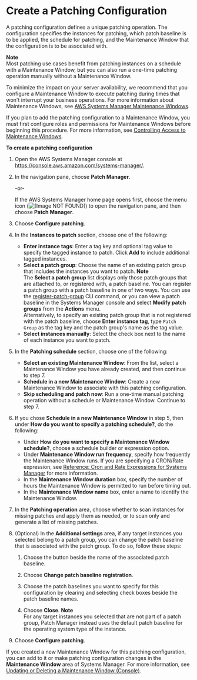 # Create a Patching Configuration<a name="create-patching-configuration"></a>

A patching configuration defines a unique patching operation\. The configuration specifies the instances for patching, which patch baseline is to be applied, the schedule for patching, and the Maintenance Window that the configuration is to be associated with\. 

**Note**  
Most patching use cases benefit from patching instances on a schedule with a Maintenance Window, but you can also run a one\-time patching operation manually without a Maintenance Window\.

To minimize the impact on your server availability, we recommend that you configure a Maintenance Window to execute patching during times that won't interrupt your business operations\. For more information about Maintenance Windows, see [AWS Systems Manager Maintenance Windows](systems-manager-maintenance.md)\.

If you plan to add the patching configuration to a Maintenance Window, you must first configure roles and permissions for Maintenance Windows before beginning this procedure\. For more information, see [Controlling Access to Maintenance Windows](sysman-maintenance-permissions.md)\. 

**To create a patching configuration**

1. Open the AWS Systems Manager console at [https://console\.aws\.amazon\.com/systems\-manager/](https://console.aws.amazon.com/systems-manager/)\.

1. In the navigation pane, choose **Patch Manager**\.

   \-or\-

   If the AWS Systems Manager home page opens first, choose the menu icon \(![\[Image NOT FOUND\]](http://docs.aws.amazon.com/systems-manager/latest/userguide/images/menu-icon-small.png)\) to open the navigation pane, and then choose **Patch Manager**\.

1. Choose **Configure patching**\.

1. In the **Instances to patch** section, choose one of the following:
   + **Enter instance tags**: Enter a tag key and optional tag value to specify the tagged instance to patch\. Click **Add** to include additional tagged instances\.
   + **Select a patch group**: Choose the name of an existing patch group that includes the instances you want to patch\.
**Note**  
The **Select a patch group** list displays only those patch groups that are attached to, or registered with, a patch baseline\. You can register a patch group with a patch baseline in one of two ways\. You can use the [register\-patch\-group](https://docs.aws.amazon.com/cli/latest/reference/ssm//register-patch-group.html) CLI command, or you can view a patch baseline in the Systems Manager console and select **Modify patch groups** from the **Actions** menu\.  
Alternatively, to specify an existing patch group that is not registered with the patch baseline, choose **Enter instance tag**, type `Patch Group` as the tag key and the patch group's name as the tag value\.
   + **Select instances manually**: Select the check box next to the name of each instance you want to patch\.

1. In the **Patching schedule** section, choose one of the following:
   + **Select an existing Maintenance Window**: From the list, select a Maintenance Window you have already created, and then continue to step 7\. 
   + **Schedule in a new Maintenance Window**: Create a new Maintenance Window to associate with this patching configuration\.
   + **Skip scheduling and patch now**: Run a one\-time manual patching operation without a schedule or Maintenance Window\. Continue to step 7\.

1. If you chose **Schedule in a new Maintenance Window** in step 5, then under **How do you want to specify a patching schedule?**, do the following:
   + Under **How do you want to specify a Maintenance Window schedule?**, choose a schedule builder or expression option\.
   + Under **Maintenance Window run frequency**, specify how frequently the Maintenance Window runs\. If you are specifying a CRON/Rate expression, see [Reference: Cron and Rate Expressions for Systems Manager](reference-cron-and-rate-expressions.md) for more information\.
   + In the **Maintenance Window duration** box, specify the number of hours the Maintenance Window is permitted to run before timing out\.
   + In the **Maintenance Window name** box, enter a name to identify the Maintenance Window\.

1. In the **Patching operation** area, choose whether to scan instances for missing patches and apply them as needed, or to scan only and generate a list of missing patches\.

1. \(Optional\) In the **Additional settings** area, if any target instances you selected belong to a patch group, you can change the patch baseline that is associated with the patch group\. To do so, follow these steps:

   1. Choose the button beside the name of the associated patch baseline\.

   1. Choose **Change patch baseline registration**\.

   1. Choose the patch baselines you want to specify for this configuration by clearing and selecting check boxes beside the patch baseline names\.

   1. Choose **Close**\.
**Note**  
For any target instances you selected that are not part of a patch group, Patch Manager instead uses the default patch baseline for the operating system type of the instance\.

1. Choose **Configure patching**\.

If you created a new Maintenance Window for this patching configuration, you can add to it or make patching configuration changes in the **Maintenance Window** area of Systems Manager\. For more information, see [Updating or Deleting a Maintenance Window \(Console\)](sysman-maintenance-update.md)\.